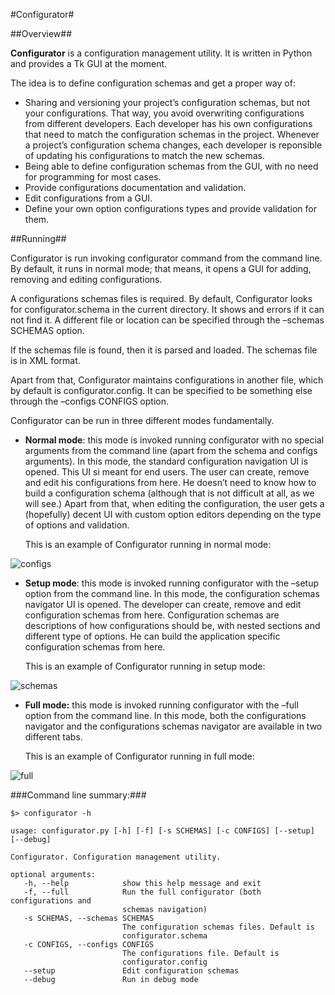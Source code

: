 #Configurator#

##Overview##

**Configurator** is a configuration management utility. It is written in Python and provides a Tk GUI at the moment.

The idea is to define configuration schemas and get a proper way of:

- Sharing and versioning your project’s configuration schemas, but not your configurations. That way, you avoid overwriting configurations from different developers. Each developer has his own configurations that need to match the configuration schemas in the project. Whenever a project’s configuration schema changes, each developer is reponsible of updating his configurations to match the new schemas.
- Being able to define configuration schemas from the GUI, with no need for programming for most cases.
- Provide configurations documentation and validation.
- Edit configurations from a GUI.
- Define your own option configurations types and provide validation for them. 

##Running##

Configurator is run invoking configurator command from the command line. By default, it runs in normal mode; that means, it opens a GUI for adding, removing and editing configurations.

A configurations schemas files is required. By default, Configurator looks for configurator.schema in the current directory. It shows and errors if it can not find it. A different file or location can be specified through the –schemas SCHEMAS option.

If the schemas file is found, then it is parsed and loaded. The schemas file is in XML format.

Apart from that, Configurator maintains configurations in another file, which by default is configurator.config. It can be specified to be something else through the –configs CONFIGS option. 

Configurator can be run in three different modes fundamentally.

- **Normal mode**: this mode is invoked running configurator with no special arguments from the command line (apart from the schema and configs arguments). In this mode, the standard configuration navigation UI is opened. This UI si meant for end users. The user can create, remove and edit his configurations from here. He doesn’t need to know how to build a configuration schema (although that is not difficult at all, as we will see.) Apart from that, when editing the configuration, the user gets a (hopefully) decent UI with custom option editors depending on the type of options and validation.

    This is an example of Configurator running in normal mode: 

![configs](https://raw.github.com/mmontone/configurator/master/doc/images/configurator1.png)

- **Setup mode**: this mode is invoked running configurator with the –setup option from the command line. In this mode, the configuration schemas navigator UI is opened. The developer can create, remove and edit configuration schemas from here. Configuration schemas are descriptions of how configurations should be, with nested sections and different type of options. He can build the application specific configuration schemas from here.

    This is an example of Configurator running in setup mode: 

![schemas](https://raw.github.com/mmontone/configurator/master/doc/images/schemas1.png)

- **Full mode:** this mode is invoked running configurator with the –full option from the command line. In this mode, both the configurations navigator and the configurations schemas navigator are available in two different tabs.

   This is an example of Configurator running in full mode: 

![full](https://raw.github.com/mmontone/configurator/master/doc/images/full.png)

###Command line summary:###

    $> configurator -h

    usage: configurator.py [-h] [-f] [-s SCHEMAS] [-c CONFIGS] [--setup] [--debug]

    Configurator. Configuration management utility.

    optional arguments:
       -h, --help            show this help message and exit
       -f, --full            Run the full configurator (both configurations and
                             schemas navigation)
       -s SCHEMAS, --schemas SCHEMAS
                             The configuration schemas files. Default is
                             configurator.schema
       -c CONFIGS, --configs CONFIGS
                             The configurations file. Default is
                             configurator.config
       --setup               Edit configuration schemas
       --debug               Run in debug mode